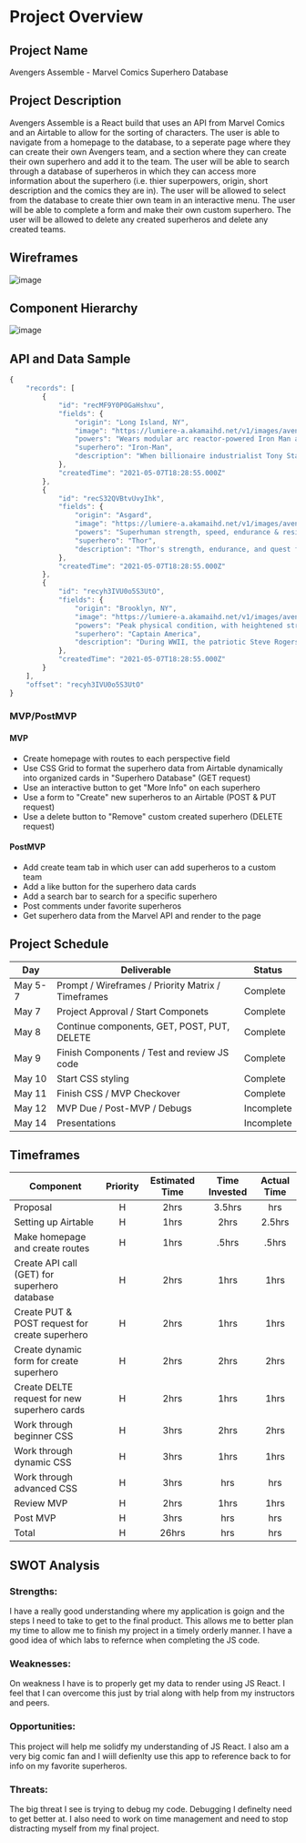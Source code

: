 # Project Overview


## Project Name

Avengers Assemble - Marvel Comics Superhero Database


## Project Description

Avengers Assemble is a React build that uses an API from Marvel Comics and an Airtable to allow for the sorting of characters. The user is able to navigate from a homepage to the database, to a seperate page where they can create their own Avengers team, and a section where they can create their own superhero and add it to the team. The user will be able to search through a database of superheros in which they can access more information about the superhero (i.e. thier superpowers, origin, short description and the comics they are in). The user will be allowed to select from the database to create thier own team in an interactive menu. The user will be able to complete a form and make their own custom superhero. The user will be allowed to delete any created superheros and delete any created teams.


## Wireframes
![image](https://user-images.githubusercontent.com/82814499/117490980-94d84780-af3d-11eb-9ab4-4e8971bd6dd8.png)


## Component Hierarchy
![image](https://user-images.githubusercontent.com/82814499/117472065-80d51b80-af26-11eb-87ff-4b137ccdc191.png)

## API and Data Sample

``` javascript
{
    "records": [
        {
            "id": "recMF9Y0P0GaHshxu",
            "fields": {
                "origin": "Long Island, NY",
                "image": "https://lumiere-a.akamaihd.net/v1/images/avengers-characterpose-ironman_30193360.png?region=0%2C0%2C138%2C280",
                "powers": "Wears modular arc reactor-powered Iron Man armor, granting superhuman strength & durability, the ability to fly & project Repulsor blasts",
                "superhero": "Iron-Man",
                "description": "When billionaire industrialist Tony Stark dons his sophisticated steel-mesh armor, he becomes a living high-tech weapon - the world's greatest fightin..."
            },
            "createdTime": "2021-05-07T18:28:55.000Z"
        },
        {
            "id": "recS32QVBtvUvyIhk",
            "fields": {
                "origin": "Asgard",
                "image": "https://lumiere-a.akamaihd.net/v1/images/avengers-characterpose-thor_6f50eecc.png?region=0%2C0%2C164%2C280",
                "powers": "Superhuman strength, speed, endurance & resistance to injury.",
                "superhero": "Thor",
                "description": "Thor's strength, endurance, and quest for battle are far greater than his Asgardian brethren. The mighty Thor wields an enchanted Uru hammer, Mjolnir,..."
            },
            "createdTime": "2021-05-07T18:28:55.000Z"
        },
        {
            "id": "recyh3IVU0o5S3UtO",
            "fields": {
                "origin": "Brooklyn, NY",
                "image": "https://lumiere-a.akamaihd.net/v1/images/avengers-characterpose-captainamerica_4f97efbc.png?region=0%2C0%2C132%2C280",
                "powers": "Peak physical condition, with heightened strength, endurance & agility",
                "superhero": "Captain America",
                "description": "During WWII, the patriotic Steve Rogers was offered a place in the military's top operation: Rebirth. Injected with an experimental super-serum, Roger..."
            },
            "createdTime": "2021-05-07T18:28:55.000Z"
        }
    ],
    "offset": "recyh3IVU0o5S3UtO"
}
```

### MVP/PostMVP


#### MVP 

- Create homepage with routes to each perspective field
- Use CSS Grid to format the superhero data from Airtable dynamically into organized cards in "Superhero Database" (GET request)
- Use an interactive button to get "More Info" on each superhero
- Use a form to "Create" new superheros to an Airtable (POST & PUT request)
- Use a delete button to "Remove" custom created superhero (DELETE request)

#### PostMVP  

- Add create team tab in which user can add superheros to a custom team
- Add a like button for the superhero data cards
- Add a search bar to search for a specific superhero
- Post comments under favorite superheros
- Get superhero data from the Marvel API and render to the page


## Project Schedule

|  Day | Deliverable | Status
|---|---| ---|
|May 5-7| Prompt / Wireframes / Priority Matrix / Timeframes | Complete
|May 7| Project Approval / Start Componets | Complete
|May 8| Continue components, GET, POST, PUT, DELETE | Complete
|May 9| Finish Components / Test and review JS code | Complete
|May 10| Start CSS styling | Complete
|May 11| Finish CSS / MVP Checkover | Complete
|May 12| MVP Due / Post-MVP / Debugs | Incomplete
|May 14| Presentations | Incomplete


## Timeframes

| Component | Priority | Estimated Time | Time Invested | Actual Time |
| --- | :---: |  :---: | :---: | :---: |
| Proposal | H | 2hrs| 3.5hrs | hrs |
| Setting up Airtable | H | 1hrs| 2hrs | 2.5hrs |
| Make homepage and create routes | H | 1hrs| .5hrs | .5hrs |
| Create API call (GET) for superhero database | H | 2hrs| 1hrs | 1hrs |
| Create PUT & POST request for create superhero | H | 2hrs | 1hrs | 1hrs |
| Create dynamic form for create superhero | H | 2hrs| 2hrs | 2hrs |
| Create DELTE request for new superhero cards | H | 2hrs| 1hrs | 1hrs |
| Work through beginner CSS | H | 3hrs| 2hrs | 2hrs |
| Work through dynamic CSS | H | 3hrs| 1hrs | 1hrs |
| Work through advanced CSS | H | 3hrs| hrs | hrs |
| Review MVP | H | 2hrs| 1hrs | 1hrs |
| Post MVP | H | 3hrs| hrs | hrs |
| Total | H | 26hrs| hrs | hrs |

## SWOT Analysis

### Strengths:

I have a really good understanding where my application is goign and the steps I need to take to get to the final product. This allows me to better plan my time to allow me to finish my project in a timely orderly manner. I have a good idea of which labs to refernce when completing the JS code.

### Weaknesses:

On weakness I have is to properly get my data to render using JS React. I feel that I can overcome this just by trial along with help from my instructors and peers.

### Opportunities:

This project will help me solidfy my understanding of JS React. I also am a very big comic fan and I wiill defienlty use this app to reference back to for info on my favorite superheros.

### Threats:

The big threat I see is trying to debug my code. Debugging I definelty need to get better at. I also need to work on time management and need to stop distracting myself from my final project.
